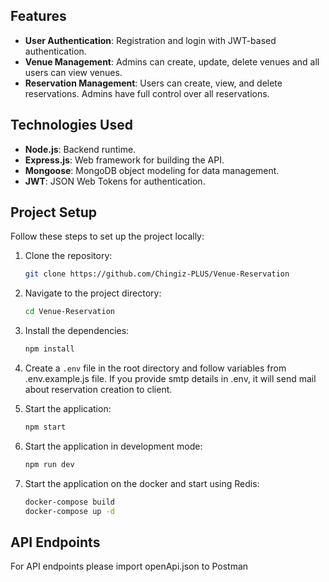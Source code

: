 ## Features

- **User Authentication**: Registration and login with JWT-based authentication.
- **Venue Management**: Admins can create, update, delete venues and all users can view venues.
- **Reservation Management**: Users can create, view, and delete reservations. Admins have full control over all reservations.

## Technologies Used

- **Node.js**: Backend runtime.
- **Express.js**: Web framework for building the API.
- **Mongoose**: MongoDB object modeling for data management.
- **JWT**: JSON Web Tokens for authentication.

## Project Setup

Follow these steps to set up the project locally:

1. Clone the repository:

   ```bash
   git clone https://github.com/Chingiz-PLUS/Venue-Reservation
   ```

2. Navigate to the project directory:

   ```bash
   cd Venue-Reservation
   ```

3. Install the dependencies:

   ```bash
   npm install
   ```

4. Create a `.env` file in the root directory and follow variables from .env.example.js file.
   If you provide smtp details in .env, it will send mail about reservation creation to client.

5. Start the application:

   ```bash
   npm start
   ```

6. Start the application in development mode:

   ```bash
   npm run dev
   ```

7. Start the application on the docker and start using Redis:
   ```bash
   docker-compose build
   docker-compose up -d
   ```

## API Endpoints

For API endpoints please import openApi.json to Postman
